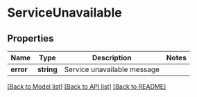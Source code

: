 # ServiceUnavailable

## Properties
Name | Type | Description | Notes
------------ | ------------- | ------------- | -------------
**error** | **string** | Service unavailable message | 

[[Back to Model list]](../../README.md#documentation-for-models) [[Back to API list]](../../README.md#documentation-for-api-endpoints) [[Back to README]](../../README.md)

